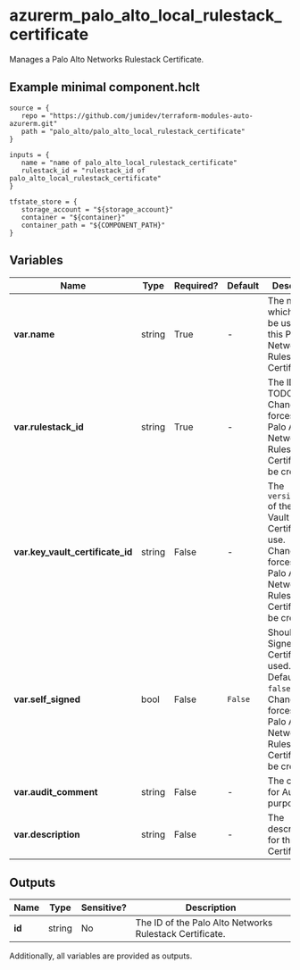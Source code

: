# azurerm_palo_alto_local_rulestack_certificate

Manages a Palo Alto Networks Rulestack Certificate.

## Example minimal component.hclt

```hcl
source = {
   repo = "https://github.com/jumidev/terraform-modules-auto-azurerm.git" 
   path = "palo_alto/palo_alto_local_rulestack_certificate" 
}

inputs = {
   name = "name of palo_alto_local_rulestack_certificate" 
   rulestack_id = "rulestack_id of palo_alto_local_rulestack_certificate" 
}

tfstate_store = {
   storage_account = "${storage_account}" 
   container = "${container}" 
   container_path = "${COMPONENT_PATH}" 
}

```

## Variables

| Name | Type | Required? |  Default  |  Description |
| ---- | ---- | --------- |  ----------- | ----------- |
| **var.name** | string | True | -  |  The name which should be used for this Palo Alto Networks Rulestack Certificate. | 
| **var.rulestack_id** | string | True | -  |  The ID of the TODO. Changing this forces a new Palo Alto Networks Rulestack Certificate to be created. | 
| **var.key_vault_certificate_id** | string | False | -  |  The `versionles_id` of the Key Vault Certificate to use. Changing this forces a new Palo Alto Networks Rulestack Certificate to be created. | 
| **var.self_signed** | bool | False | `False`  |  Should a Self Signed Certificate be used. Defaults to `false`. Changing this forces a new Palo Alto Networks Rulestack Certificate to be created. | 
| **var.audit_comment** | string | False | -  |  The comment for Audit purposes. | 
| **var.description** | string | False | -  |  The description for the Certificate. | 



## Outputs

| Name | Type | Sensitive? | Description |
| ---- | ---- | --------- | --------- |
| **id** | string | No  | The ID of the Palo Alto Networks Rulestack Certificate. | 

Additionally, all variables are provided as outputs.
